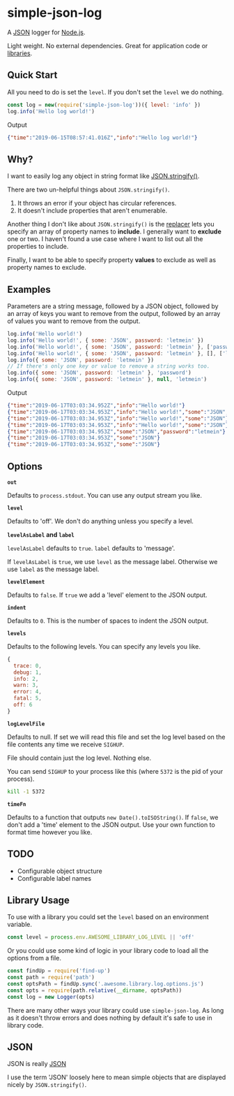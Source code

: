  # simple-json-log

A [JSON](#json) logger for [Node.js](https://nodejs.org).

Light weight. No external dependencies. Great for application code or
[libraries](#library-usage).

## Quick Start

All you need to do is set the `level`. If you don't set the `level` we
do nothing.

```js
const log = new(require('simple-json-log'))({ level: 'info' })
log.info('Hello log world!')
```

Output

```json
{"time":"2019-06-15T08:57:41.016Z","info":"Hello log world!"}
```

## Why?

I want to easily log any object in string format like
[JSON.stringify()](https://developer.mozilla.org/en-US/docs/Web/JavaScript/Reference/Global_Objects/JSON/stringify).

There are two un-helpful things about `JSON.stringify()`.

1. It throws an error if your object has circular references.
2. It doesn't include properties that aren't enumerable.

Another thing I don't like about `JSON.stringify()` is the
[replacer](https://developer.mozilla.org/en-US/docs/Web/JavaScript/Reference/Global_Objects/JSON/stringify#The_replacer_parameter)
lets you specify an array of property names to **include**. I
generally want to **exclude** one or two. I haven't found a use case
where I want to list out all the properties to include.

Finally, I want to be able to specify property **values** to exclude
as well as property names to exclude.

## Examples

Parameters are a string message, followed by a JSON object, followed
by an array of keys you want to remove from the output, followed by an
array of values you want to remove from the output.

```js
log.info('Hello world!')
log.info('Hello world!', { some: 'JSON', password: 'letmein' })
log.info('Hello world!', { some: 'JSON', password: 'letmein' }, ['password'])
log.info('Hello world!', { some: 'JSON', password: 'letmein' }, [], ['letmein'])
log.info({ some: 'JSON', password: 'letmein' })
// If there's only one key or value to remove a string works too.
log.info({ some: 'JSON', password: 'letmein' }, 'password')
log.info({ some: 'JSON', password: 'letmein' }, null, 'letmein')
```

Output

```json
{"time":"2019-06-17T03:03:34.952Z","info":"Hello world!"}
{"time":"2019-06-17T03:03:34.953Z","info":"Hello world!","some":"JSON","password":"letmein"}
{"time":"2019-06-17T03:03:34.953Z","info":"Hello world!","some":"JSON"}
{"time":"2019-06-17T03:03:34.953Z","info":"Hello world!","some":"JSON"}
{"time":"2019-06-17T03:03:34.953Z","some":"JSON","password":"letmein"}
{"time":"2019-06-17T03:03:34.953Z","some":"JSON"}
{"time":"2019-06-17T03:03:34.953Z","some":"JSON"}
```

## Options

**`out`**

Defaults to `process.stdout`. You can use any output stream you like.

**`level`**

Defaults to 'off'. We don't do anything unless you specify a level.

**`levelAsLabel` and `label`**

`levelAsLabel` defaults to `true`.
`label` defaults to 'message'.

If `levelAsLabel` is `true`, we use `level` as the message label.
Otherwise we use `label` as the message label.

**`levelElement`**

Defaults to `false`. If `true` we add a 'level' element to the JSON
output.

**`indent`**

Defaults to `0`. This is the number of spaces to indent the JSON
output.

**`levels`**

Defaults to the following levels. You can specify any levels you like.

```js
{
  trace: 0,
  debug: 1,
  info: 2,
  warn: 3,
  error: 4,
  fatal: 5,
  off: 6
}
```

**`logLevelFile`**

Defaults to null. If set we will read this file and set the log level
based on the file contents any time we receive `SIGHUP`.

File should contain just the log level. Nothing else.

You can send `SIGHUP` to your process like this (where `5372` is the
pid of your process).

```sh
kill -1 5372
```

**`timeFn`**

Defaults to a function that outputs `new Date().toISOString()`. If
`false`, we don't add a 'time' element to the JSON output. Use your
own function to format time however you like.

## TODO

* Configurable object structure
* Configurable label names

## Library Usage

To use with a library you could set the `level` based on an
environment variable.

```js
const level = process.env.AWESOME_LIBRARY_LOG_LEVEL || 'off'
```

Or you could use some kind of logic in your library code to load all
the options from a file.

```js
const findUp = require('find-up')
const path = require('path')
const optsPath = findUp.sync('.awesome.library.log.options.js')
const opts = require(path.relative(__dirname, optsPath))
const log = new Logger(opts)
```

There are many other ways your library could use `simple-json-log`. As
long as it doesn't throw errors and does nothing by default it's safe
to use in library code.

## JSON

JSON is really [JSON](https://www.json.org/)

I use the term 'JSON' loosely here to mean simple objects that are
displayed nicely by `JSON.stringify()`.

